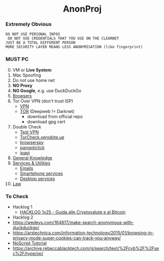 <h1 align="center">AnonProj</h1>

### Extremely Obvious

```DO NOT USE PERSONAL INFOS``` <br>
``` DO NOT USE CREDENTIALS THAT YOU USE ON THE CLEARNET``` <br>
```JUST BE A TOTAL DIFFERENT PERSON``` <br>
```MORE SECURITY LAYER MEANS LESS ANONYMISATION (like fingerprint)```

### MUST PC

0. VM or **Live System**
1. Mac Spoofing
2. Do not use home net
3. **NO Proxy**
4. **NO Google**, e.g. use DuckDuckGo
5. [Browsers](https://github.com/Jakkins/AnonProj/blob/master/Services)
6. Tor Over VPN (don't trust ISP)
    - [VPN](https://github.com/Jakkins/AnonProj/blob/master/VPN.md)
    - [TOR](https://github.com/Jakkins/AnonProj/blob/master/TOR.md) (Deepweb != Darknet)
        - download from official repo
        - download gpg cert
7. Double Check
    - [Test VPN](https://github.com/Jakkins/AnonProj/blob/master/VPN.md#test-the-vpn)
    - [TorCheck.xenobite.ue](https://torcheck.xenobite.eu/)
    - [browserspy](http://browserspy.dk)
    - [panopticlick](https://panopticlick.eff.org/)
    - [ipapi](https://ipapi.co/)
8. [General Knowledge](https://github.com/Jakkins/AnonProj/blob/master/GeneralKnowledge.md)
9. [Services & Utilities](https://github.com/Jakkins/AnonProj/blob/master/Services)
    - [Emails](https://github.com/Jakkins/AnonProj/blob/master/Services/Emails.md)
    - [Smartphone services](https://github.com/Jakkins/AnonProj/blob/master/Services/Smartphone.md)
    - [Desktop services](https://github.com/Jakkins/AnonProj/blob/master/Services/Desktop.md)
10. [Law](https://github.com/Jakkins/AnonProj/blob/master/Law.md)

### To Check

- Hacklog 1
    - [HACKLOG 1x25 - Guida alle Cryptovalute e al Bitcoin](https://www.youtube.com/watch?v=ERwv2Q_F0LA&list=PLYkvirnokewhbPaVM8Ykaj1JVnTPfdMzE&index=27)
- Hacklog 2
- https://wedevs.com/164817/make-search-anonymous-with-duckduckgo/
- https://arstechnica.com/information-technology/2015/01/browsing-in-privacy-mode-super-cookies-can-track-you-anyway/
- [NoScript Tutorial](https://www.youtube.com/watch?v=AC4ALEKZRfg)
- https://archive.rebeccablacktech.com/g/search/text/%2Fcyb%2F%2Fsec%2F/type/op/
